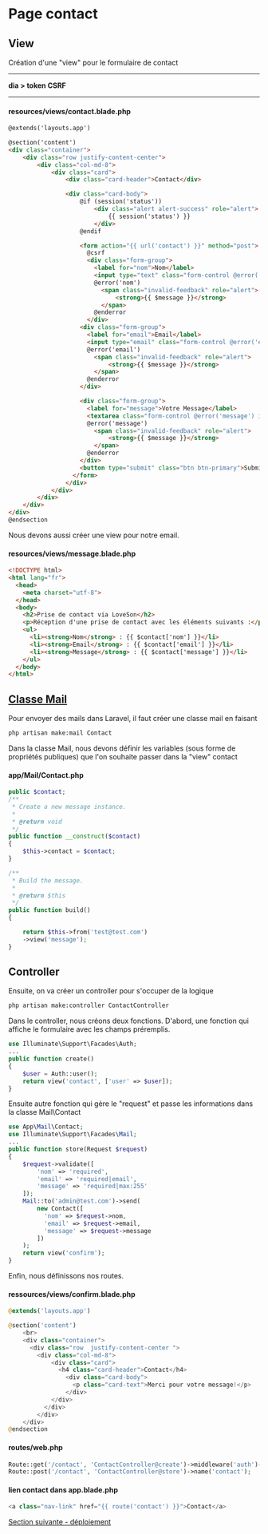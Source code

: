 # Page contact

## View
Création d'une "view" pour le formulaire de contact

---
**dia > token CSRF** 

---

#### resources/views/contact.blade.php
```html
@extends('layouts.app')

@section('content')
<div class="container">
    <div class="row justify-content-center">
        <div class="col-md-8">
            <div class="card">
                <div class="card-header">Contact</div>

                <div class="card-body">
                    @if (session('status'))
                        <div class="alert alert-success" role="alert">
                            {{ session('status') }}
                        </div>
                    @endif

                    <form action="{{ url('contact') }}" method="post">
                      @csrf
                      <div class="form-group">
                        <label for="nom">Nom</label>
                        <input type="text" class="form-control @error('nom') is-invalid @enderror" name="nom" id="nom" placeholder="votre nom" value="{{ $user->name }}" required>
                        @error('nom')
                          <span class="invalid-feedback" role="alert">
                              <strong>{{ $message }}</strong>
                          </span>
                        @enderror
                      </div>
                    <div class="form-group">
                      <label for="email">Email</label>
                      <input type="email" class="form-control @error('email') is-invalid @enderror" name="email" id="email" placeholder="votre email" value="{{ $user->email }}" required>
                      @error('email')
                        <span class="invalid-feedback" role="alert">
                            <strong>{{ $message }}</strong>
                        </span>
                      @enderror
                    </div>

                    <div class="form-group">
                      <label for="message">Votre Message</label>
                      <textarea class="form-control @error('message') is-invalid @enderror"  rows="3" name="message" id="message" required> </textarea>
                      @error('message')
                        <span class="invalid-feedback" role="alert">
                            <strong>{{ $message }}</strong>
                        </span>
                      @enderror
                    </div>
                    <button type="submit" class="btn btn-primary">Submit</button>
                  </form>
                </div>
            </div>
        </div>
    </div>
</div>
@endsection
```
Nous devons aussi créer une view pour notre email. 
#### resources/views/message.blade.php
```html
<!DOCTYPE html>
<html lang="fr">
  <head>
    <meta charset="utf-8">
  </head>
  <body>
    <h2>Prise de contact via LoveSon</h2>
    <p>Réception d'une prise de contact avec les éléments suivants :</p>
    <ul>
      <li><strong>Nom</strong> : {{ $contact['nom'] }}</li>
      <li><strong>Email</strong> : {{ $contact['email'] }}</li>
      <li><strong>Message</strong> : {{ $contact['message'] }}</li>
    </ul>
  </body>
</html>
```

## [Classe Mail](https://laravel.com/docs/6.x/mail#generating-mailables)
Pour envoyer des mails dans Laravel, il faut créer une classe mail en faisant
```bash 
php artisan make:mail Contact
```
Dans la classe Mail, nous devons définir les variables (sous forme de propriétés publiques) que l'on souhaite passer dans la "view" contact

#### app/Mail/Contact.php
```php
public $contact;
/**
 * Create a new message instance.
 *
 * @return void
 */
public function __construct($contact)
{
    $this->contact = $contact;
}

/**
 * Build the message.
 *
 * @return $this
 */
public function build()
{

    return $this->from('test@test.com')
    ->view('message');
}
```

## Controller 
Ensuite, on va créer un controller pour s'occuper de la logique 
```bash
php artisan make:controller ContactController
```

Dans le controller, nous créons deux fonctions. D'abord, une fonction qui affiche le formulaire avec les champs préremplis.
```php
use Illuminate\Support\Facades\Auth;
...
public function create()
{
    $user = Auth::user();
    return view('contact', ['user' => $user]);
}
```
Ensuite autre fonction qui gère le "request" et passe les informations dans la classe Mail\Contact

```php
use App\Mail\Contact;
use Illuminate\Support\Facades\Mail;
...
public function store(Request $request)
{
    $request->validate([
        'nom' => 'required',
        'email' => 'required|email',
        'message' => 'required|max:255'
    ]);
    Mail::to('admin@test.com')->send(
        new Contact([
          'nom' => $request->nom, 
          'email' => $request->email, 
          'message' => $request->message
        ])
    );
    return view('confirm');
}
```

Enfin, nous définissons nos routes.

#### ressources/views/confirm.blade.php
```php
@extends('layouts.app')

@section('content')
    <br>
    <div class="container">
      <div class="row  justify-content-center ">
        <div class="col-md-8">
            <div class="card">
              <h4 class="card-header">Contact</h4>
                <div class="card-body">
                  <p class="card-text">Merci pour votre message!</p>
                </div>
            </div>
          </div>
        </div>
    </div>
@endsection

```

#### routes/web.php
```php
Route::get('/contact', 'ContactController@create')->middleware('auth')->name('contact');
Route::post('/contact', 'ContactController@store')->name('contact');
```
#### lien contact dans app.blade.php
````php
<a class="nav-link" href="{{ route('contact') }}">Contact</a>
````
[Section suivante - déploiement](7.déploiement.md)
